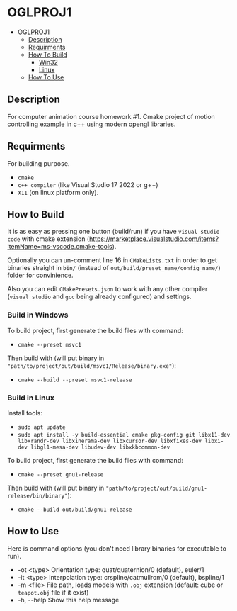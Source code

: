 # OGLPROJ1
- [OGLPROJ1](#)
	- [Description](#description)
	- [Requirments](#requirments)
	- [How To Build](#how-to-build)
		- [Win32](#build-in-windows)
		- [Linux](#build-in-linux)
	- [How To Use](#how-to-use)

## Description

For computer animation course homework #1. Cmake project of motion controlling example in c++ using modern opengl libraries.

## Requirments

For building purpose.

- `cmake`
- `c++ compiler` (like Visual Studio 17 2022 or g++)
- `X11` (on linux platform only).

## How to Build

It is as easy as pressing one button (build/run) if you have `visual studio code` with cmake extension (https://marketplace.visualstudio.com/items?itemName=ms-vscode.cmake-tools).

Optionally you can un-comment line 16 in `CMakeLists.txt` in order to get binaries straight in `bin/` (instead of `out/build/preset_name/config_name/`) folder for convinience.

Also you can edit `CMakePresets.json` to work with any other compiler (`visual studio` and `gcc` being already configured) and settings.

### Build in Windows

To build project, first generate the build files with command:

- `cmake --preset msvc1`

Then build with (will put binary in `"path/to/project/out/build/msvc1/Release/binary.exe"`):

- `cmake --build --preset msvc1-release`

### Build in Linux

Install tools:

- `sudo apt update`
- `sudo apt install -y build-essential cmake pkg-config git libx11-dev libxrandr-dev libxinerama-dev libxcursor-dev libxfixes-dev libxi-dev libgl1-mesa-dev libudev-dev libxkbcommon-dev`

To build project, first generate the build files with command:

- `cmake --preset gnu1-release`

Then build with (will put binary in `"path/to/project/out/build/gnu1-release/bin/binary"`):

- `cmake --build out/build/gnu1-release`

## How to Use

Here is command options (you don't need library binaries for executable to run).

- -ot <type\> Orientation type: quat/quaternion/0 (default), euler/1
- -it <type\> Interpolation type: crspline/catmullrom/0 (default), bspline/1
- -m <file\>  File path, loads models with `.obj` extension (default: cube or `teapot.obj` file if it exist)
- -h, --help Show this help message